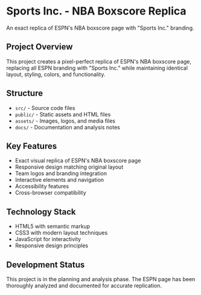 # Sports Inc. - NBA Boxscore Replica

An exact replica of ESPN's NBA boxscore page with "Sports Inc." branding.

## Project Overview

This project creates a pixel-perfect replica of ESPN's NBA boxscore page, replacing all ESPN branding with "Sports Inc." while maintaining identical layout, styling, colors, and functionality.

## Structure

- `src/` - Source code files
- `public/` - Static assets and HTML files
- `assets/` - Images, logos, and media files
- `docs/` - Documentation and analysis notes

## Key Features

- Exact visual replica of ESPN's NBA boxscore page
- Responsive design matching original layout
- Team logos and branding integration
- Interactive elements and navigation
- Accessibility features
- Cross-browser compatibility

## Technology Stack

- HTML5 with semantic markup
- CSS3 with modern layout techniques
- JavaScript for interactivity
- Responsive design principles

## Development Status

This project is in the planning and analysis phase. The ESPN page has been thoroughly analyzed and documented for accurate replication.
